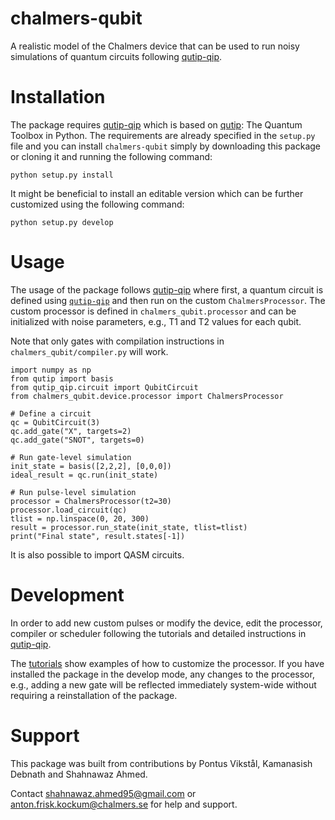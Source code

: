 # chalmers-qubit

A realistic model of the Chalmers device that can be used to run noisy simulations of quantum circuits
following [qutip-qip](https://qutip-qip.readthedocs.io/en/stable/). 

# Installation

The package requires [qutip-qip](https://qutip-qip.readthedocs.io/en/stable/) which is based on [qutip](https://qutip-qip.readthedocs.io/en/stable/): The
Quantum Toolbox in Python. The requirements are already specified in the `setup.py` file and you can install `chalmers-qubit` simply by downloading this package or cloning
it and running the following command:
```
python setup.py install
```

It might be beneficial to install an editable version which can be further customized using the following command:

```
python setup.py develop
```

# Usage

The usage of the package follows [qutip-qip](https://qutip-qip.readthedocs.io/en/stable/)
where first, a quantum circuit is defined using [`qutip-qip`](https://qutip-qip.readthedocs.io/en/stable/qip-simulator.html)
and then run on the custom `ChalmersProcessor`. The custom processor is defined
in `chalmers_qubit.processor` and can be initialized with noise parameters,
e.g., T1 and T2 values for each qubit.

Note that only gates with compilation instructions in `chalmers_qubit/compiler.py` will work.

```
import numpy as np
from qutip import basis
from qutip_qip.circuit import QubitCircuit
from chalmers_qubit.device.processor import ChalmersProcessor

# Define a circuit
qc = QubitCircuit(3)
qc.add_gate("X", targets=2)
qc.add_gate("SNOT", targets=0)

# Run gate-level simulation
init_state = basis([2,2,2], [0,0,0])
ideal_result = qc.run(init_state)

# Run pulse-level simulation
processor = ChalmersProcessor(t2=30)
processor.load_circuit(qc)
tlist = np.linspace(0, 20, 300)
result = processor.run_state(init_state, tlist=tlist)
print("Final state", result.states[-1])
```

It is also possible to import QASM circuits.

# Development

In order to add new custom pulses or modify the device, edit the processor, 
compiler or scheduler following the tutorials and detailed instructions in [qutip-qip](https://qutip-qip.readthedocs.io/en/stable/).

The [tutorials](https://qutip.org/qutip-tutorials/) show examples of how to
customize the processor. If you have installed the package in the develop mode, any changes to the processor, e.g., adding a new gate will be reflected immediately system-wide without requiring a reinstallation of the package.

# Support

This package was built from contributions by Pontus Vikstål, Kamanasish Debnath
and Shahnawaz Ahmed.

Contact shahnawaz.ahmed95@gmail.com or anton.frisk.kockum@chalmers.se 
for help and support.